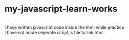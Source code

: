 # my-javascript-learn-works 
<br>
I have written javascript code inside the html while practice
<br>
I have not made seperate script.js file to link html

